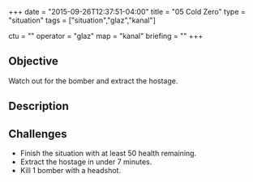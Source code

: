 +++
date = "2015-09-26T12:37:51-04:00"
title = "05 Cold Zero"
type = "situation"
tags = ["situation","glaz","kanal"]

ctu = ""
operator = "glaz"
map = "kanal"
briefing = ""
+++

## Objective

Watch out for the bomber and extract the hostage.

## Description


## Challenges

* Finish the situation with at least 50 health remaining.
* Extract the hostage in under 7 minutes.
* Kill 1 bomber with a headshot.
